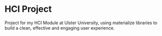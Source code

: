 # HCI Project

Project for my HCI Module at Ulster University, using materialize libraries to build a clean, effective and engaging user experience.
